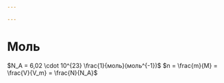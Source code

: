 ```yaml
---

---
```

# Моль

$N_A = 6,02 \cdot 10^{23} \frac{1}{моль}(моль^{-1})$
$n = \frac{m}{M} = \frac{V}{V_m} = \frac{N}{N_A}$

